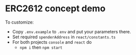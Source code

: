 # ERC2612 concept demo

To customize:

- Copy `.env.example` to `.env` and put your parameters there.
- Set required `spenderAddress` in `react/constants.ts`
- For both projects `console` and `react` do
  - `npm i` then `npm start`
